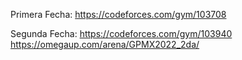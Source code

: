 Primera Fecha:
https://codeforces.com/gym/103708

Segunda Fecha:
https://codeforces.com/gym/103940
https://omegaup.com/arena/GPMX2022_2da/
